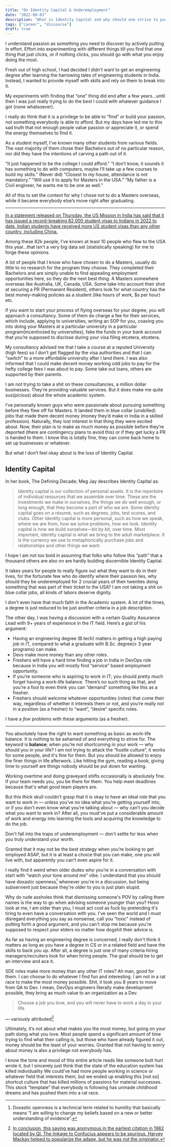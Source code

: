 ```yaml
---
title: "On Identity Capital & Underemployment"
date: "2022-09-03"
description: "What is Identity Capital and why should one strive to pursue it and how does underemployment effects an individual?"
tags: ["career", "discourse"]
draft: true
---
```


I understand passion as something you need to discover by actively putting in effort. Effort into experimenting with different things till you find that one thing that just clicks, or if nothing clicks, you should go with what you enjoy doing the most.

Fresh out of high school, I had decided I didn’t want to get an engineering degree after learning the harrowing tales of engineering students in India. Instead, I wanted to provide myself with skills and rely on them to break into it. 

My experiments with finding that “one” thing did end after a few years…until then I was just really trying to do the best I could with whatever guidance I got (none whatsoever).

I really do think that it is a privilege to be able to “find” or build your passion, not something everybody is able to afford. But my days have led me to this sad truth that not enough people value passion or appreciate it, or spend the energy themselves to find it.

As a student myself, I’ve known many other students from various fields. The vast majority of them chose their Bachelors out of no particular reason, nor did they have the intentions of carving a path out of it. 

“It just happened to be the college I could afford.”
“I don’t know, it sounds it has something to do with computers, maybe I’ll take up a few courses to build my skills.” (Never did)
“Closest to my house, attendance is not mandatory.”
“Will use it to apply for Masters in the USA.”
“My father is a Civil engineer, he wants me to be one as well.”

All of this to set the context for why I chose not to do a Masters overseas, while it became  everybody else’s move right after graduating.

---

[In a statement released on Thursday, the US Mission in India has said that it has issued a record-breaking 82,000 student visas to Indians in 2022 to date. Indian students have received more US student visas than any other country, including China.](https://indianexpress.com/article/education/study-abroad/indians-get-more-us-student-visas-than-any-other-country-in-2022-us-embassy-8138257/)

Among these 82k people, I've known at least 10 people who flew to the USA this year...that isn't a very big data set (statistically speaking) for me to forge these opinions.

A lot of people that I know who have chosen to do a Masters, usually do little to no research for the program they choose. They completed their Bachelors and are simply unable to find appealing employment opportunities here, so they do the next best thing. A Masters somewhere overseas like Australia, UK, Canada, USA. Some take into account their shot at securing a PR (Permanent Resident), others look for what country has the best money-making policies as a student (like hours of work, $s per hour) etc.

If you want to start your process of flying overseas for your degree, you will approach a consultancy. Some of them do charge a fee for their services, which include, applying to universities, writing an SOP for you, coaxing you into doing your Masters at a particular university in a particular program(incentivized by universities), fake the funds in your bank account that you’re supposed to disclose during your visa filing etcetera, etcetera.

My consultancy advised me that I take a course at a reputed University (high fees) so I don’t get flagged by the visa authorities and that I can “switch” to a more affordable university after I land there.  I was also informed that I could make decent money working odd jobs to pay for the hefty college fees I was about to pay. Some take out loans, others are supported by their parents.

I am not trying to take a shit on these consultancies, a million dollar businesses. They’re providing valuable services. But it does make me quite sus(picious) about the whole academic system. 

I’ve personally known guys who were passionate about pursuing something before they flew off for Masters. It landed them in blue collar (unskilled) jobs that made them decent money (money they’d make in India in a skilled profession). Naturally, they lost interest in that thing they were excited about. Now, their plan is to make as much money as possible before they’re deported (there are contingency plans to avoid this) or if they get lucky a PR is handed to them. I know this is totally fine, they can come back home to set up businesses or whatever.

But what I don’t feel okay about is the loss of Identity Capital.

## Identity Capital

In her book, The Defining Decade; Meg Jay describes Identity Capital as:

>Identity capital is our collection of personal assets. It is the repertoire of individual resources that we assemble over time. These are the investments we make in ourselves, the things we do well enough, or long enough, that they become a part of who we are. Some identity capital goes on a résumé, such as degrees, jobs, test scores, and clubs. Other identity capital is more personal, such as how we speak, where we are from, how we solve problems, how we look. Identity capital is how we build ourselves—bit by bit, over time. Most important, identity capital is what we bring to the adult marketplace. It is the currency we use to metaphorically purchase jobs and relationships and other things we want.


I hope I am not too bold in assuming that folks who follow this “path” that a thousand others are also on are hardly building discernible Identity Capital.


It takes years for people to really figure out what they want to do in their lives, for the fortunate few who do identify where their passion lies, why should they be underemployed for 2 crucial years of their twenties doing something that was part of their ticket to the USA? I am not taking a shit on blue collar jobs, all kinds of labors deserve dignity.

I don't even have that much faith in the Academic system. A lot of the times, a degree is just reduced to be just another criteria in a job description.

The other day, I was having a discussion with a certain Quality Assurance Lead with 9+ years of experience in the IT field. Here’s a gist of his argument:

- Having an engineering degree (B.tech) matters in getting a high paying job in IT, compared to what a graduate with B.Sc. degree(≥ 3 year programs) can make.
- Devs make more money than any other roles.
- Freshers will have a hard time finding a job in India in DevOps role because in India you will mostly find “service” based employment opportunity.
- If you’re someone who is aspiring to work in IT; you should pretty much forget having a work-life balance. There’s no such thing as that, and you’re a fool to even think you can “demand” something like this as a fresher.
- Freshers should welcome whatever opportunities (roles) that come their way, regardless of whether it interests them or not, and you’re really not in a position (as a fresher) to “want”, “desire” specific roles.

I have a _few_ problems with these arguments (as a fresher).

---

You absolutely have the right to want something as basic as work-life balance. It is nothing to be ashamed of and everything to strive for. The keyword is **balance**; when you’re not shortcoming in your work — why should you in your life? I am not trying to attack the “hustle culture”, it works for some people, and it's fine for them. But you should be allowed to enjoy the finer things in life afterwork. Like hitting the gym, reading a book, giving time to yourself are things nobody should be put down for wanting.

Working overtime and doing graveyard shifts occasionally is absolutely fine. If your team needs you, you be there for them. You help meet deadlines because that's what good team players are.

But this thick skull couldn’t grasp that it is okay to have an ideal role that you want to work in — unless you’ve no idea what you’re getting yourself into, or if you don’t even know what you’re talking about — why can’t you decide what you want to work in? After all, you must’ve put a considerable amount of work and energy into learning the tools and acquiring the knowledge to do the job.

Don't fall into the traps of underemployment — don't settle for less when you truly understand your worth.

Granted that it may not be the best strategy when you’re looking to get employed ASAP, but it is at least a choice that you can make, one you will live with, but apparently you can’t even aspire for it.

I really find it weird when older dudes who you’re in a conversation with start with “watch your tone around me” vibe. I understand that you should have doxastic openness[^1] whenever you're in a discussion, but being subservient just because they're older to you is just plain stupid.

Why do rude assholes think that dismissing someone's POV by calling them names is the way to go when advising someone younger than you? Hooo look at me, I am older than you, I must act cool as fuck by pretending it's tiring to even have a conversation with you. I've seen the world and I must disregard everything you say as nonsense, call you "toxic" instead of putting forth a good argument, and you can't stop me because you're supposed to respect your elders no matter how dogshit their advice is.

As far as having an engineering degree is concerned, I really don't think it matters as long as you have a degree in CS or in a related field and have the skills to back you up. After all, a degree is just one of many criteria hiring managers/recruiters look for when hiring people. The goal should be to get an interview and ace it.

SDE roles make more money than any other IT roles? Ah man, good for them. I can choose to do whatever I find fun and interesting. I am not in a rat race to make the most money possible. Shit, it took you 8 years to move from QA to Dev. I mean, DevOps engineers literally make development possible, they bring as much value to an organization as a Dev.

> Choose a job you love, and you will never have to work a day in your life.

— variously attributed[^2]

Ultimately, it’s not about what makes you the most money, but going on your path doing what you love. Most people spend a significant amount of time trying to find what their calling is, but those who have already figured it out, money should be the least of your worries. Granted that not having to worry about money is also a privilege not everybody has.

I know the tone and mood of this entire article reads like someone butt hurt wrote it, but I sincerely just think that the state of the education system has killed individuality We could’ve had more people working in science or whatever field that interests them, but we ended up enabling this [not so] shortcut culture that has killed millions of passions for material successes. This stock “template” that everybody is following has unmade childhood dreams and has pushed them into a rat race.


[^1]: Doxastic openness is a technical term related to humility that basically means “I am willing to change my beliefs based on a new or better understanding of evidence”.
[^2]: [In conclusion, this saying was anonymous in the earliest citation in 1982 located by QI. The linkage to Confucius appears to be spurious. Harvey Mackay helped to popularize the adage, but he was not the originator.](https://quoteinvestigator.com/2014/09/02/job-love/)
